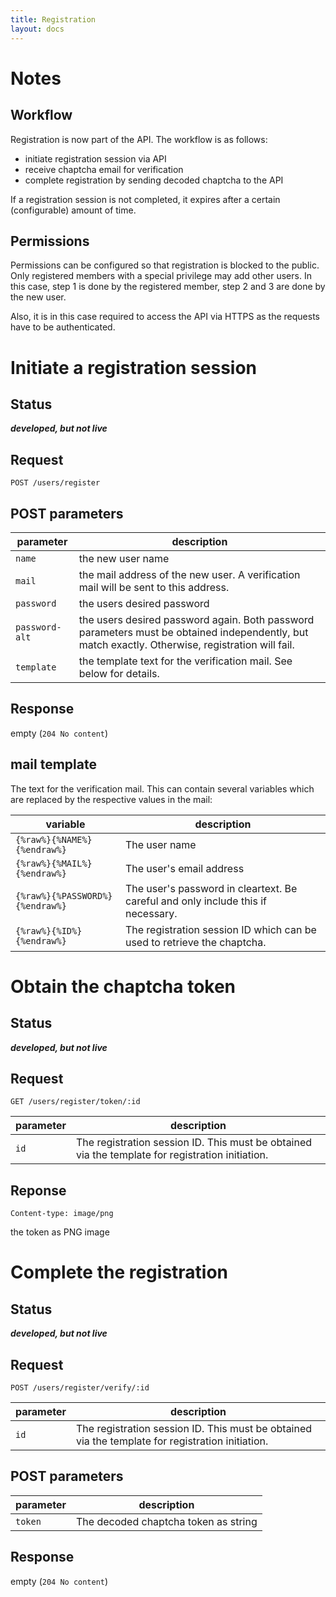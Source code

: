 ```yaml
---
title: Registration
layout: docs
---
```

# Notes
## Workflow
Registration is now part of the API. The workflow is as follows:

* initiate registration session via API
* receive chaptcha email for verification
* complete registration by sending decoded chaptcha to the API

If a registration session is not completed, it expires after a certain (configurable) amount of time.

## Permissions
Permissions can be configured so that registration is blocked to the public. Only registered members with a special privilege may add other users. In this case, step 1 is done by the registered member, step 2 and 3 are done by the new user.

Also, it is in this case required to access the API via HTTPS as the requests have to be authenticated.

# Initiate a registration session

## Status
***developed, but not live***

## Request
```
POST /users/register
```

## POST parameters
parameter      | description
---------------|-------------------
`name`         | the new user name
`mail`         | the mail address of the new user. A verification mail will be sent to this address.
`password`     | the users desired password
`password-alt` | the users desired password again. Both password parameters must be obtained independently, but match exactly. Otherwise, registration will fail.
`template`     | the template text for the verification mail. See below for details.

## Response
empty (`204 No content`)

## mail template
The text for the verification mail. This can contain several variables which are replaced by the respective values in the mail:

variable                        | description
--------------------------------|--------------------------
`{%raw%}{%NAME%}{%endraw%}`     | The user name
`{%raw%}{%MAIL%}{%endraw%}`     | The user's email address
`{%raw%}{%PASSWORD%}{%endraw%}` | The user's password in cleartext. Be careful and only include this if necessary.
`{%raw%}{%ID%}{%endraw%}`       | The registration session ID which can be used to retrieve the chaptcha.

# Obtain the chaptcha token
## Status
***developed, but not live***

## Request
```
GET /users/register/token/:id
```

parameter | description
----------|------------------
`id`      | The registration session ID. This must be obtained via the template for registration initiation.

## Reponse
`Content-type: image/png`

the token as PNG image

# Complete the registration
## Status
***developed, but not live***

## Request
```
POST /users/register/verify/:id
```

parameter | description
----------|------------------
`id`      | The registration session ID. This must be obtained via the template for registration initiation.

## POST parameters
parameter | description
----------|------------------
`token`   | The decoded chaptcha token as string

## Response
empty (`204 No content`)



